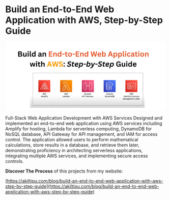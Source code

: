 # Build an End-to-End Web Application with AWS, Step-by-Step Guide
![Project Banner](end-to-end-cloud-app-aws.webp)

Full-Stack Web Application Development with AWS Services
Designed and implemented an end-to-end web application using AWS services including Amplify for hosting, Lambda for serverless computing, DynamoDB for NoSQL database, API Gateway for API management, and IAM for access control. The application allowed users to perform mathematical calculations, store results in a database, and retrieve them later, demonstrating proficiency in architecting serverless applications, integrating multiple AWS services, and implementing secure access controls.

**Discover The Process** of this projects from my website:

[https://akiltipu.com/blog/build-an-end-to-end-web-application-with-aws-step-by-step-guide](https://akiltipu.com/blog/build-an-end-to-end-web-application-with-aws-step-by-step-guide)
